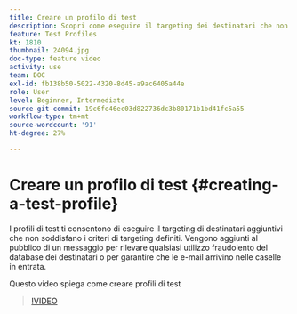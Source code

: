 ```yaml
---
title: Creare un profilo di test
description: Scopri come eseguire il targeting dei destinatari che non soddisfano i criteri di targeting definiti per rilevare eventuali utilizzi fraudolenti del database dei destinatari o per assicurarsi che le e-mail arrivino nelle caselle in entrata.
feature: Test Profiles
kt: 1810
thumbnail: 24094.jpg
doc-type: feature video
activity: use
team: DOC
exl-id: fb138b50-5022-4320-8d45-a9ac6405a44e
role: User
level: Beginner, Intermediate
source-git-commit: 19c6fe46ec03d822736dc3b80171b1bd41fc5a55
workflow-type: tm+mt
source-wordcount: '91'
ht-degree: 27%

---
```


# Creare un profilo di test {#creating-a-test-profile}

I profili di test ti consentono di eseguire il targeting di destinatari aggiuntivi che non soddisfano i criteri di targeting definiti. Vengono aggiunti al pubblico di un messaggio per rilevare qualsiasi utilizzo fraudolento del database dei destinatari o per garantire che le e-mail arrivino nelle caselle in entrata.

Questo video spiega come creare profili di test

>[!VIDEO](https://video.tv.adobe.com/v/24094?quality=12)
